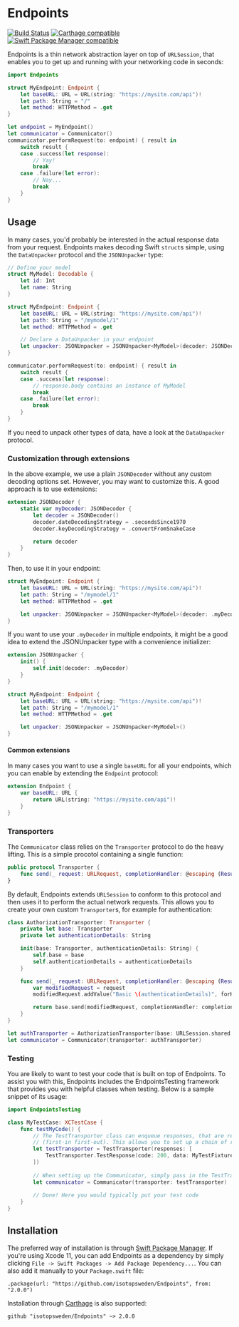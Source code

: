 # Endpoints
[![Build Status](https://dev.azure.com/team-tck/Endpoints/_apis/build/status/isotopsweden.Endpoints?branchName=master)](https://dev.azure.com/team-tck/Endpoints/_build/latest?definitionId=1&branchName=master)
[![Carthage compatible](https://img.shields.io/badge/Carthage-compatible-4BC51D.svg?style=flat)](https://github.com/Carthage/Carthage)
[![Swift Package Manager compatible](https://img.shields.io/badge/Swift%20Package%20Manager-compatible-brightgreen.svg)](https://github.com/apple/swift-package-manager)

Endpoints is a thin network abstraction layer on top of `URLSession`, that enables you to get up and running with your networking code in seconds:

```swift
import Endpoints

struct MyEndpoint: Endpoint {
    let baseURL: URL = URL(string: "https://mysite.com/api")!
    let path: String = "/"
    let method: HTTPMethod = .get
}

let endpoint = MyEndpoint()
let communicator = Communicator()
communicator.performRequest(to: endpoint) { result in
    switch result {
    case .success(let response):
        // Yay!
        break
    case .failure(let error):
        // Nay...
        break
    }
}
```

## Usage

In many cases, you'd probably be interested in the actual response data from your request. Endpoints makes decoding Swift `struct`s simple, using the `DataUnpacker` protocol and the `JSONUnpacker` type:

```swift
// Define your model
struct MyModel: Decodable {
    let id: Int
    let name: String
}

struct MyEndpoint: Endpoint {
    let baseURL: URL = URL(string: "https://mysite.com/api")!
    let path: String = "/mymodel/1"
    let method: HTTPMethod = .get

    // Declare a DataUnpacker in your endpoint
    let unpacker: JSONUnpacker = JSONUnpacker<MyModel>(decoder: JSONDecoder())
}

communicator.performRequest(to: endpoint) { result in
    switch result {
    case .success(let response):
        // response.body contains an instance of MyModel
        break
    case .failure(let error):
        break
    }
}
```

If you need to unpack other types of data, have a look at the `DataUnpacker` protocol.

### Customization through extensions
In the above example, we use a plain `JSONDecoder` without any custom decoding options set. However, you may want to customize this. A good approach is to use extensions:

```swift
extension JSONDecoder {
    static var myDecoder: JSONDecoder {
        let decoder = JSONDecoder()
        decoder.dateDecodingStrategy = .secondsSince1970
        decoder.keyDecodingStrategy = .convertFromSnakeCase

        return decoder
    }
}
```

Then, to use it in your endpoint:

```swift
struct MyEndpoint: Endpoint {
    let baseURL: URL = URL(string: "https://mysite.com/api")!
    let path: String = "/mymodel/1"
    let method: HTTPMethod = .get

    let unpacker: JSONUnpacker = JSONUnpacker<MyModel>(decoder: .myDecoder)
}
```

If you want to use your `.myDecoder` in multiple endpoints, it might be a good idea to extend the JSONUnpacker type with a convenience initializer:

```swift
extension JSONUnpacker {
    init() {
        self.init(decoder: .myDecoder)
    }
}

struct MyEndpoint: Endpoint {
    let baseURL: URL = URL(string: "https://mysite.com/api")!
    let path: String = "/mymodel/1"
    let method: HTTPMethod = .get

    let unpacker: JSONUnpacker = JSONUnpacker<MyModel>()
}
```

#### Common extensions
In many cases you want to use a single `baseURL` for all your endpoints, which you can enable by extending the `Endpoint` protocol:

```swift
extension Endpoint {
    var baseURL: URL {
        return URL(string: "https://mysite.com/api")!
    }
}
```

### Transporters
The `Communicator` class relies on the `Transporter` protocol to do the heavy lifting. This is a simple procotol containing a single function:

```swift
public protocol Transporter {
    func send(_ request: URLRequest, completionHandler: @escaping (Result<TransportationResult, CommunicatorError>) -> Void) -> Cancellable
}
```

By default, Endpoints extends `URLSession` to conform to this protocol and then uses it to perform the actual network requests. This allows you to create your own custom `Transporter`s, for example for authentication:

```swift
class AuthorizationTransporter: Transporter {
    private let base: Transporter
    private let authenticationDetails: String

    init(base: Transporter, authenticationDetails: String) {
        self.base = base
        self.authenticationDetails = authenticationDetails
    }

    func send(_ request: URLRequest, completionHandler: @escaping (Result<TransportationResult, CommunicatorError>) -> Void) -> Cancellable {
        var modifiedRequest = request
        modifiedRequest.addValue("Basic \(authenticationDetails)", forHTTPHeaderField: "Authorization")

        return base.send(modifiedRequest, completionHandler: completionHandler)
    }
}

let authTransporter = AuthorizationTransporter(base: URLSession.shared, authenticationDetails: "...")
let communicator = Communicator(transporter: authTransporter)
```

### Testing
You are likely to want to test your code that is built on top of Endpoints. To assist you with this, Endpoints includes the EndpointsTesting framework that provides you with helpful classes when testing. Below is a sample snippet of its usage:

```swift
import EndpointsTesting

class MyTestCase: XCTestCase {
    func testMyCode() {
        // The TestTransporter class can enqueue responses, that are responded with in FIFO-order
        // (first-in first-out). This allows you to set up a chain of responses.
        let testTransporter = TestTransporter(responses: [
            TestTransporter.TestResponse(code: 200, data: MyTestFixture.sampleData)
        ])
        
        // When setting up the Communicator, simply pass in the TestTransporter
        let communicator = Communicator(transporter: testTransporter)
        
        // Done! Here you would typically put your test code
    }
}
```

## Installation
The preferred way of installation is through [Swift Package Manager](https://github.com/apple/swift-package-manager). If you're using Xcode 11, you can add Endpoints as a dependency by simply clicking `File -> Swift Packages -> Add Package Dependency...`. You can also add it manually to your `Package.swift` file:

```
.package(url: "https://github.com/isotopsweden/Endpoints", from: "2.0.0")
```

Installation through [Carthage](https://github.com/Carthage/Carthage) is also supported:

```
github "isotopsweden/Endpoints" ~> 2.0.0
```
